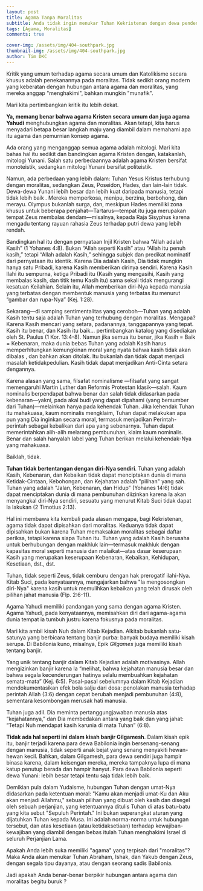 ```yaml
---
layout: post
title: Agama Tanpa Moralitas
subtitle: Anda tidak ingin menukar Tuhan Kekristenan dengan dewa pendendam seperti Zeus.
tags: [Agama, Moralitas]
comments: true

cover-img: /assets/img/404-southpark.jpg
thumbnail-img: /assets/img/404-southpark.jpg
author: Tim DKC
---
```



Kritik yang umum terhadap agama secara umum dan Katolikisme secara khusus adalah penekanannya pada moralitas. Tidak sedikit orang modern yang keberatan dengan hubungan antara agama dan moralitas, yang mereka anggap "menghakimi", bahkan mungkin "munafik".

Mari kita pertimbangkan kritik itu lebih dekat.

**Ya, memang benar bahwa agama Kristen secara umum dan juga agama Yahudi** menghubungkan agama dan moralitas. Akan tetapi, kita harus menyadari betapa besar langkah maju yang diambil dalam memahami apa itu agama dan pemurnian konsep agama.

Ada orang yang menganggap semua agama adalah mitologi. Mari kita bahas hal itu sedikit dan bandingkan agama Kristen dengan, katakanlah, mitologi Yunani. Salah satu perbedaannya adalah agama Kristen bersifat monoteistik, sedangkan mitologi Yunani bersifat politeistik.

Namun, ada perbedaan yang lebih dalam: Tuhan Yesus Kristus terhubung dengan moralitas, sedangkan Zeus, Poseidon, Hades, dan lain-lain tidak. Dewa-dewa Yunani lebih besar dan lebih kuat daripada manusia, tetapi tidak lebih baik . Mereka memperkosa, menipu, berzina, berbohong, dan merayu. Olympus bukanlah surga, dan, meskipun Hades memiliki zona khusus untuk beberapa penjahat—Tartarus—tempat itu juga merupakan tempat Zeus membalas dendam—misalnya, kepada Raja Sisyphus karena mengadu tentang rayuan rahasia Zeus terhadap putri dewa yang lebih rendah.

Bandingkan hal itu dengan pernyataan Injil Kristen bahwa “Allah adalah Kasih” (1 Yohanes 4:8). Bukan “Allah seperti Kasih” atau “Allah itu penuh kasih,” tetapi “Allah adalah Kasih,” sehingga subjek dan predikat nominatif dari pernyataan itu identik. Karena Dia adalah Kasih, Dia tidak mungkin hanya satu Pribadi, karena Kasih memberikan dirinya sendiri. Karena Kasih Ilahi itu sempurna, ketiga Pribadi itu (Kasih yang mengasihi, Kasih yang membalas kasih, dan titik temu Kasih itu) sama sekali tidak mengurangi kesatuan Keilahian. Selain itu, Allah memberikan diri-Nya kepada manusia yang terbatas dengan membentuk manusia yang terbatas itu menurut “gambar dan rupa-Nya” (Kej. 1:28).

Sekarang—di samping sentimentalitas yang ceroboh—Tuhan yang adalah Kasih tentu saja adalah Tuhan yang terhubung dengan moralitas. Mengapa? Karena Kasih mencari yang setara, padanannya, tanggapannya yang tepat. Kasih itu benar, dan Kasih itu baik... pertimbangkan katalog yang disediakan oleh St. Paulus (1 Kor. 13:4-8). Namun jika semua itu benar, jika Kasih = Baik = Kebenaran, maka dunia bebas Tuhan yang adalah Kasih harus memperhitungkan kemungkinan moral yang nyata bahwa kasih tidak akan dibalas , dan bahkan akan ditolak. Itu bukanlah dan tidak dapat menjadi masalah ketidakpedulian. Kasih tidak dapat menjadikan Anti-Cinta setara dengannya.

Karena alasan yang sama, filsafat nominalisme —filsafat yang sangat memengaruhi Martin Luther dan Reformis Protestan klasik—salah. Kaum nominalis berpendapat bahwa benar dan salah tidak didasarkan pada kebenaran—yakni, pada akal budi yang dapat dipahami (yang bersumber dari Tuhan)—melainkan hanya pada kehendak Tuhan. Jika kehendak Tuhan itu mahakuasa, kaum nominalis mengklaim, Tuhan dapat melakukan apa pun yang Dia inginkan secara moral, termasuk menjadikan Perintah-perintah sebagai kebalikan dari apa yang sebenarnya. Tuhan dapat memerintahkan alih-alih melarang pembunuhan, klaim kaum nominalis. Benar dan salah hanyalah label yang Tuhan berikan melalui kehendak-Nya yang mahakuasa.

Baiklah, tidak.

**Tuhan tidak bertentangan dengan diri-Nya sendiri**. Tuhan yang adalah Kasih, Kebenaran, dan Kebaikan tidak dapat menciptakan dunia di mana Ketidak-Cintaan, Kebohongan, dan Kejahatan adalah "pilihan" yang sah. Tuhan yang adalah "Jalan, Kebenaran, dan Hidup" (Yohanes 14:6) tidak dapat menciptakan dunia di mana pembunuhan diizinkan karena Ia akan menyangkal diri-Nya sendiri, sesuatu yang menurut Kitab Suci tidak dapat Ia lakukan (2 Timotius 2:13).

Hal ini membawa kita kembali pada alasan mengapa, bagi Kekristenan, agama tidak dapat dipisahkan dari moralitas. Keduanya tidak dapat dipisahkan bukan karena Tuhan memaksakan moralitas sebagai daftar periksa, tetapi karena siapa Tuhan itu. Tuhan yang adalah Kasih berusaha untuk berhubungan dengan makhluk lain—termasuk makhluk dengan kapasitas moral seperti manusia dan malaikat—atas dasar keserupaan Kasih yang merupakan keserupaan Kebenaran, Kebaikan, Kehidupan, Kesetiaan, dst., dst.

Tuhan, tidak seperti Zeus, tidak cemburu dengan hak prerogatif ilahi-Nya. Kitab Suci, pada kenyataannya, mengajarkan bahwa "Ia mengosongkan diri-Nya" karena kasih untuk memulihkan kebaikan yang telah dirusak oleh pilihan jahat manusia (Flp. 2:6-11).

Agama Yahudi memiliki pandangan yang sama dengan agama Kristen. Agama Yahudi, pada kenyataannya, memisahkan diri dari agama-agama dunia tempat ia tumbuh justru karena fokusnya pada moralitas.

Mari kita ambil kisah Nuh dalam Kitab Kejadian. Alkitab bukanlah satu-satunya yang berbicara tentang banjir purba: banyak budaya memiliki kisah serupa. Di Babilonia kuno, misalnya, Epik <em>Gilgames</em> juga memiliki kisah tentang banjir.

Yang unik tentang banjir dalam Kitab Kejadian adalah motivasinya. Allah mengizinkan banjir karena Ia “melihat, bahwa kejahatan manusia besar dan bahwa segala kecenderungan hatinya selalu membuahkan kejahatan semata-mata” (Kej. 6:5). Pasal-pasal sebelumnya dalam Kitab Kejadian mendokumentasikan efek bola salju dari dosa: penolakan manusia terhadap perintah Allah (3:6) dengan cepat berubah menjadi pembunuhan (4:8), sementara kesombongan merusak hati manusia.

Tuhan juga adil. Dia meminta pertanggungjawaban manusia atas “kejahatannya,” dan Dia membedakan antara yang baik dan yang jahat: “Tetapi Nuh mendapat kasih karunia di mata Tuhan” (6:8).

**Tidak ada hal seperti ini dalam kisah banjir Gilgamesh**. Dalam kisah epik itu, banjir terjadi karena para dewa Babilonia ingin bersenang-senang dengan manusia, tidak seperti anak bejat yang senang menyakiti hewan-hewan kecil. Bahkan, dalam Gilgamesh, para dewa sendiri juga hampir binasa karena, dalam keisengan mereka, mereka tampaknya lupa di mana katup penutup berada dan hampir hanyut. Para dewa Babilonia seperti dewa Yunani: lebih besar tetapi tentu saja tidak lebih baik.

Demikian pula dalam Yudaisme, hubungan Tuhan dengan umat-Nya didasarkan pada ketentuan moral: "Kamu akan menjadi umat-Ku dan Aku akan menjadi Allahmu," sebuah pilihan yang dibuat oleh kasih dan disegel oleh sebuah perjanjian, yang ketentuannya ditulis Tuhan di atas batu-batu yang kita sebut "Sepuluh Perintah." Ini bukan seperangkat aturan yang dijatuhkan Tuhan kepada Musa. Ini adalah norma-norma untuk hubungan tersebut, dan atas kesetiaan (atau ketidaksetiaan) terhadap kewajiban-kewajiban yang diambil dengan bebas itulah Tuhan menghakimi Israel di seluruh Perjanjian Lama.

Apakah Anda lebih suka memiliki "agama" yang terpisah dari "moralitas"? Maka Anda akan menukar Tuhan Abraham, Ishak, dan Yakub dengan Zeus, dengan segala tipu dayanya, atau dengan seorang sadis Babilonia.

Jadi apakah Anda benar-benar berpikir hubungan antara agama dan moralitas begitu buruk ?

